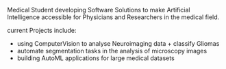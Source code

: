 Medical Student developing Software Solutions to make Artificial Intelligence accessible for Physicians and Researchers in the medical field.

current Projects include:
- using ComputerVision to analyse Neuroimaging data + classify Gliomas
- automate segmentation tasks in the analysis of microscopy images
- building AutoML applications for large medical datasets
